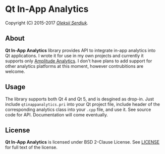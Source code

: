 Qt In-App Analytics
===================

Copyright (C) 2015-2017 *[Oleksii Serdiuk](https://oleksii.name/)*.


About
-----

**Qt In-App Analytics** library provides API to integrate in-app
analytics into Qt applications. I wrote it for use in my own projects
and currently it supports only [Amplitude Analytics][]. I don't have
plans to add support for other analytics platforms at this moment,
however contrubitions are welcome.


Usage
-----

The library supports both Qt 4 and Qt 5, and is desgined as drop-in.
Just include `qtinappanalytics.pri` into your Qt project file, include
header of the corresponding analytics class into your `.cpp` file, and
use it. See source code for API. Documentation will come eventually.


License
-------

**Qt In-App Analytics** is licensed under BSD 2-Clause License. See
[LICENSE](LICENSE) for full text of the license.


[Amplitude Analytics]: https://amplitude.com/
